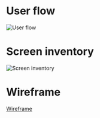 # User flow
![User flow](https://www.lucidchart.com/publicSegments/view/1d0b2ce2-581f-425e-8f5e-f25e505a23b0/image.png)

# Screen inventory
![Screen inventory](https://www.lucidchart.com/publicSegments/view/1f994041-34b9-4e0a-b405-fd675f76fa87/image.png)

# Wireframe
[Wireframe](https://gracebodur.github.io/start-small-wireframe/)
